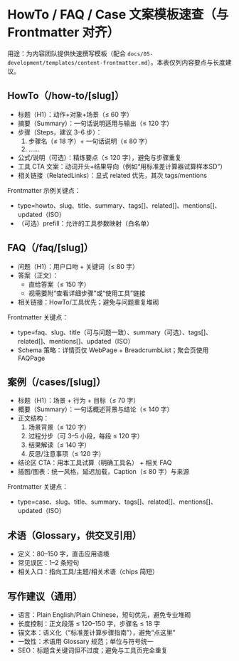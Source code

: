 # HowTo / FAQ / Case 文案模板速查（与 Frontmatter 对齐）

用途：为内容团队提供快速撰写模板（配合 `docs/05-development/templates/content-frontmatter.md`）。本表仅列内容要点与长度建议。

## HowTo（/how-to/[slug]）
- 标题（H1）：动作+对象+场景（≤ 60 字）
- 摘要（Summary）：一句话说明适用与输出（≤ 120 字）
- 步骤（Steps，建议 3–6 步）：
  1. 步骤名（≤ 18 字）+ 一句话说明（≤ 80 字）
  2. ……
- 公式/说明（可选）：精炼要点（≤ 120 字），避免与步骤重复
- 工具 CTA 文案：动词开头+结果导向（例如“用标准差计算器试算样本SD”）
- 相关链接（RelatedLinks）：显式 related 优先，其次 tags/mentions

Frontmatter 示例关键点：
- type=howto、slug、title、summary、tags[]、related[]、mentions[]、updated（ISO）
- （可选）prefill：允许的工具参数映射（白名单）

## FAQ（/faq/[slug]）
- 问题（H1）：用户口吻 + 关键词（≤ 80 字）
- 答案（正文）：
  - 直给答案（≤ 150 字）
  - 视需要附“查看详细步骤”或“使用工具”链接
- 相关链接：HowTo/工具优先；避免与问题重复堆砌

Frontmatter 关键点：
- type=faq、slug、title（可与问题一致）、summary（可选）、tags[]、related[]、mentions[]、updated（ISO）
- Schema 策略：详情页仅 WebPage + BreadcrumbList；聚合页使用 FAQPage

## 案例（/cases/[slug]）
- 标题（H1）：场景 + 行为 + 目标（≤ 70 字）
- 概要（Summary）：一句话概述背景与结论（≤ 140 字）
- 正文结构：
  1. 场景背景（≤ 120 字）
  2. 过程分步（可 3–5 小段，每段 ≤ 120 字）
  3. 结果解读（≤ 140 字）
  4. 反思/注意事项（≤ 120 字）
- 结论区 CTA：用本工具试算（明确工具名） + 相关 FAQ
- 插图/图表：统一风格，延迟加载，Caption（≤ 80 字）与来源

Frontmatter 关键点：
- type=case、slug、title、summary、tags[]、related[]、mentions[]、updated（ISO）

## 术语（Glossary，供交叉引用）
- 定义：80–150 字，直击应用语境
- 常见误区：1–2 条短句
- 相关入口：指向工具/主题/相关术语（chips 简短）

## 写作建议（通用）
- 语言：Plain English/Plain Chinese，短句优先，避免专业堆砌
- 长度控制：正文段落 ≤ 120–150 字，步骤名 ≤ 18 字
- 锚文本：语义化（“标准差计算步骤指南”），避免“点这里”
- 一致性：术语用 Glossary 规范；单位与符号统一
- SEO：标题含关键词但不过度；避免与工具页完全重复

